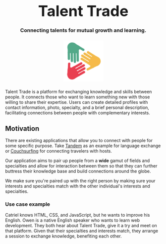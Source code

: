 <div align="center">
  
<h1 style="font-size: 3rem; margin: 5px auto;">Talent Trade</h1>

### Connecting talents for mutual growth and learning.

<img style="margin: 8px auto;" src="/front/src/assets/logos/svg/logo.svg" alt="Talent Trade Logo" width="130">

</div>

Talent Trade is a platform for exchanging knowledge and skills between people. It connects those who want to learn something new with those willing to share their expertise. Users can create detailed profiles with contact information, photo, specialty, and a brief personal description, facilitating connections between people with complementary interests.

<h2>Motivation</h2>
<p>There are existing applications that allow you to connect with people for some specific purpose. Take <a href="https://tandem.net/es" target="_blank">Tandem</a> as an example for language exchange or <a href="https://www.couchsurfing.com/">Couchsurfing</a> for connecting travelers with hosts.</p>
<p>Our application aims to pair up people from a <b>wide</b> gamut of fields and specialties and allow for interaction between them so that they can further buttress their knowledge base and build connections around the globe.</p>
<p>We make sure you're paired up with the right person by making sure your interests and specialties match with the other individual's interests and specialties.</p>

<h3>Use case example</h3>
Catriel knows HTML, CSS, and JavaScript, but he wants to improve his English. Owen is a native English speaker who wants to learn web development. They both hear about Talent Trade, give it a try and meet on that platform. Given that their specialties and interests match, they arrange a session to exchange knowledge, benefiting each other.
